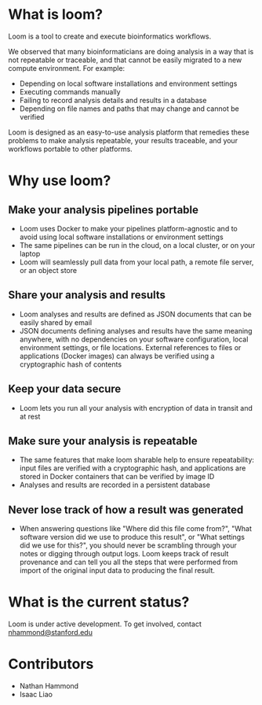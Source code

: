 # What is loom?
Loom is a tool to create and execute bioinformatics workflows.

We observed that many bioinformaticians are doing analysis in a way that is not repeatable or traceable, and that cannot be easily migrated to a new compute environment. For example:
* Depending on local software installations and environment settings
* Executing commands manually
* Failing to record analysis details and results in a database
* Depending on file names and paths that may change and cannot be verified

Loom is designed as an easy-to-use analysis platform that remedies these problems to make analysis repeatable, your results traceable, and your workflows portable to other platforms.

# Why use loom?

## Make your analysis pipelines portable
* Loom uses Docker to make your pipelines platform-agnostic and to avoid using local software installations or environment settings
* The same pipelines can be run in the cloud, on a local cluster, or on your laptop
* Loom will seamlessly pull data from your local path, a remote file server, or an object store

## Share your analysis and results
* Loom analyses and results are defined as JSON documents that can be easily shared by email
* JSON documents defining analyses and results have the same meaning anywhere, with no dependencies on your software configuration, local environment settings, or file locations. External references to files or applications (Docker images) can always be verified using a cryptographic hash of contents

## Keep your data secure
* Loom lets you run all your analysis with encryption of data in transit and at rest

## Make sure your analysis is repeatable
* The same features that make loom sharable help to ensure repeatability: input files are verified with a cryptographic hash, and applications are stored in Docker containers that can be verified by image ID
* Analyses and results are recorded in a persistent database

## Never lose track of how a result was generated
* When answering questions like "Where did this file come from?", "What software version did we use to produce this result", or "What settings did we use for this?", you should never be scrambling through your notes or digging through output logs. Loom keeps track of result provenance and can tell you all the steps that were performed from import of the original input data to producing the final result.

# What is the current status?

Loom is under active development. To get involved, contact nhammond@stanford.edu

# Contributors

* Nathan Hammond
* Isaac Liao
